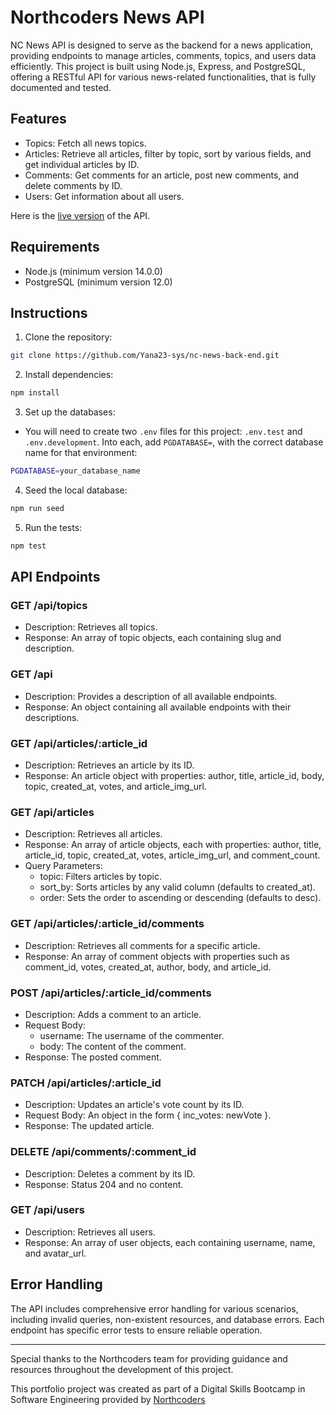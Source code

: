 # Northcoders News API

NC News API is designed to serve as the backend for a news application, providing endpoints to manage articles, comments, topics, and users data efficiently. This project is built using Node.js, Express, and PostgreSQL, offering a RESTful API for various news-related functionalities, that is fully documented and tested.

## Features

- Topics: Fetch all news topics.
- Articles: Retrieve all articles, filter by topic, sort by various fields, and get individual articles by ID.
- Comments: Get comments for an article, post new comments, and delete comments by ID.
- Users: Get information about all users.

Here is the [live version](https://nc-news-back-end-l734.onrender.com/api) of the API.

## Requirements

- Node.js (minimum version 14.0.0)
- PostgreSQL (minimum version 12.0)

## Instructions

1. Clone the repository:
```bash
git clone https://github.com/Yana23-sys/nc-news-back-end.git
```
2. Install dependencies:
```bash
npm install
```
3. Set up the databases:

- You will need to create two `.env` files for this project: `.env.test` and `.env.development`. Into each, add `PGDATABASE=`, with the correct database name for that environment:
```bash
PGDATABASE=your_database_name
```
4. Seed the local database:
```bash
npm run seed
```
5. Run the tests:
```bash
npm test
```

## API Endpoints

### GET /api/topics
- Description: Retrieves all topics.
- Response: An array of topic objects, each containing slug and description.
### GET /api
- Description: Provides a description of all available endpoints.
- Response: An object containing all available endpoints with their descriptions.
### GET /api/articles/:article_id
- Description: Retrieves an article by its ID.
- Response: An article object with properties: author, title, article_id, body, topic, created_at, votes, and article_img_url.
### GET /api/articles
- Description: Retrieves all articles.
- Response: An array of article objects, each with properties: author, title, article_id, topic, created_at, votes, article_img_url, and comment_count.
- Query Parameters:
    - topic: Filters articles by topic.
    - sort_by: Sorts articles by any valid column (defaults to created_at).
    - order: Sets the order to ascending or descending (defaults to desc).
### GET /api/articles/:article_id/comments
- Description: Retrieves all comments for a specific article.
- Response: An array of comment objects with properties such as comment_id, votes, created_at, author, body, and article_id.
### POST /api/articles/:article_id/comments
- Description: Adds a comment to an article.
- Request Body:
    - username: The username of the commenter.
    - body: The content of the comment.
- Response: The posted comment.
### PATCH /api/articles/:article_id
- Description: Updates an article's vote count by its ID.
- Request Body: An object in the form { inc_votes: newVote }.
- Response: The updated article.
### DELETE /api/comments/:comment_id
- Description: Deletes a comment by its ID.
- Response: Status 204 and no content.
### GET /api/users
- Description: Retrieves all users.
- Response: An array of user objects, each containing username, name, and avatar_url.

## Error Handling

The API includes comprehensive error handling for various scenarios, including invalid queries, non-existent resources, and database errors. Each endpoint has specific error tests to ensure reliable operation.

--- 
Special thanks to the Northcoders team for providing guidance and resources throughout the development of this project.

This portfolio project was created as part of a Digital Skills Bootcamp in Software Engineering provided by [Northcoders](https://northcoders.com/)
